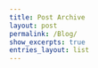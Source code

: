 ```yaml
---
title: Post Archive
layout: post
permalink: /Blog/
show_excerpts: true
entries_layout: list
---
```

